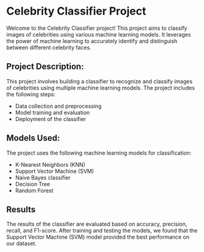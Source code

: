 # Celebrity Classifier Project

Welcome to the Celebrity Classifier project! This project aims to classify images of celebrities using various machine learning models. It leverages the power of machine learning to accurately identify and distinguish between different celebrity faces.

## Project Description:

This project involves building a classifier to recognize and classify images of celebrities using multiple machine learning models. The project includes the following steps:

- Data collection and preprocessing
- Model training and evaluation
- Deployment of the classifier

## Models Used:

The project uses the following machine learning models for classification:

- K-Nearest Neighbors (KNN)
- Support Vector Machine (SVM)
- Naive Bayes classifier
- Decision Tree
- Random Forest

## Results

The results of the classifier are evaluated based on accuracy, precision, recall, and F1-score. After training and testing the models, we found that the Support Vector Machine (SVM) model provided the best performance on our dataset.
